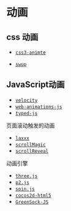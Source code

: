 # 动画

## css 动画

* [` css3-animte `](https://github.com/lvzhenbang/css3-animate)

* [` swup `](https://github.com/swup/swup)

## JavaScript动画

* [` velocity `](https://github.com/julianshapiro/velocity)
* [` web-animations-js `](https://github.com/web-animations/web-animations-js)
* [` typed-js `](https://mattboldt.com/demos/typed-js/)

页面滚动触发的动画

* [` laxxx `](https://github.com/alexfoxy/laxxx)
* [` scrollMagic `](https://github.com/janpaepke/ScrollMagic) 
* [` scrollReveal `](https://github.com/scrollreveal/scrollreveal)

动画引擎

* [` three.js `](https://github.com/mrdoob/three.js) 
* [` p2.js `](https://github.com/schteppe/p2.js.git)
* [` spin.js `](https://github.com/EsotericSoftware/spine-runtimes)
* [` cocos2d-html5 `](https://github.com/cocos2d/cocos2d-html5)
* [` GreenSock-JS `](https://github.com/greensock/GreenSock-JS)
